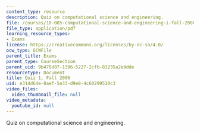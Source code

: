 ```yaml
---
content_type: resource
description: Quiz on computational science and engineering.
file: /courses/18-085-computational-science-and-engineering-i-fall-2008/e314d64e8aef5e33d9e84c60299510c3_quiz1_18085_f06.pdf
file_type: application/pdf
learning_resource_types:
- Exams
license: https://creativecommons.org/licenses/by-nc-sa/4.0/
ocw_type: OCWFile
parent_title: Exams
parent_type: CourseSection
parent_uid: 9b478d87-1396-5227-2cfb-83235a2e9dde
resourcetype: Document
title: Quiz 1, Fall 2006
uid: e314d64e-8aef-5e33-d9e8-4c60299510c3
video_files:
  video_thumbnail_file: null
video_metadata:
  youtube_id: null
---
```

Quiz on computational science and engineering.